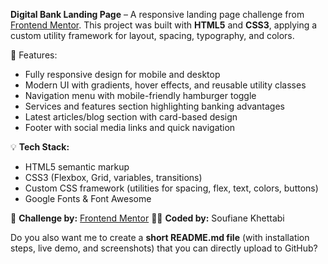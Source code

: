 **Digital Bank Landing Page** – A responsive landing page challenge from [Frontend Mentor](https://www.frontendmentor.io).
This project was built with **HTML5** and **CSS3**, applying a custom utility framework for layout, spacing, typography, and colors.

🔹 Features:

* Fully responsive design for mobile and desktop
* Modern UI with gradients, hover effects, and reusable utility classes
* Navigation menu with mobile-friendly hamburger toggle
* Services and features section highlighting banking advantages
* Latest articles/blog section with card-based design
* Footer with social media links and quick navigation

💡 **Tech Stack:**

* HTML5 semantic markup
* CSS3 (Flexbox, Grid, variables, transitions)
* Custom CSS framework (utilities for spacing, flex, text, colors, buttons)
* Google Fonts & Font Awesome

🚀 **Challenge by:** [Frontend Mentor](https://www.frontendmentor.io)
👨‍💻 **Coded by:** Soufiane Khettabi


Do you also want me to create a **short README.md file** (with installation steps, live demo, and screenshots) that you can directly upload to GitHub?

